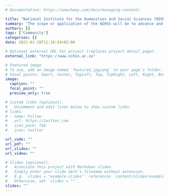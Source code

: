 ```yaml
---
# Documentation: https://wowchemy.com/docs/managing-content/

title: "National Institute for the Humanities and Social Sciences (NIHSS)"
summary: "The scope or application of the NIHSS will be to advance and co-ordinate scholarship, research and ethical practice in the fields of Humanities and the Social Sciences (HSS) within and through public universities."
authors: []
tags: ["Community"]
categories: []
date: 2021-01-28T11:18:54+02:00

# Optional external URL for project (replaces project detail page).
external_link: "https://www.nihss.ac.za"

# Featured image
# To use, add an image named `featured.jpg/png` to your page's folder.
# Focal points: Smart, Center, TopLeft, Top, TopRight, Left, Right, BottomLeft, Bottom, BottomRight.
image:
  caption: ""
  focal_point: ""
  preview_only: true

# Custom links (optional).
#   Uncomment and edit lines below to show custom links.
# links:
# - name: Follow
#   url: https://twitter.com
#   icon_pack: fab
#   icon: twitter

url_code: ""
url_pdf: ""
url_slides: ""
url_video: ""

# Slides (optional).
#   Associate this project with Markdown slides.
#   Simply enter your slide deck's filename without extension.
#   E.g. `slides = "example-slides"` references `content/slides/example-slides.md`.
#   Otherwise, set `slides = ""`.
slides: ""
---
```

